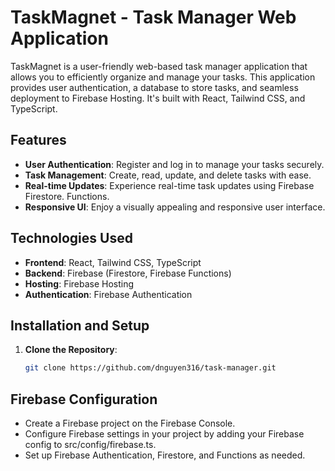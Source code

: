 # TaskMagnet - Task Manager Web Application

TaskMagnet is a user-friendly web-based task manager application that allows you to efficiently organize and manage your tasks. This application provides user authentication, a database to store tasks, and seamless deployment to Firebase Hosting. It's built with React, Tailwind CSS, and TypeScript.

## Features

- **User Authentication**: Register and log in to manage your tasks securely.
- **Task Management**: Create, read, update, and delete tasks with ease.
- **Real-time Updates**: Experience real-time task updates using Firebase Firestore.
 Functions.
- **Responsive UI**: Enjoy a visually appealing and responsive user interface.

## Technologies Used

- **Frontend**: React, Tailwind CSS, TypeScript
- **Backend**: Firebase (Firestore, Firebase Functions)
- **Hosting**: Firebase Hosting
- **Authentication**: Firebase Authentication

## Installation and Setup

1. **Clone the Repository**:

   ```bash
   git clone https://github.com/dnguyen316/task-manager.git

## Firebase Configuration

- Create a Firebase project on the Firebase Console.
- Configure Firebase settings in your project by adding your Firebase config to src/config/firebase.ts.
- Set up Firebase Authentication, Firestore, and Functions as needed.